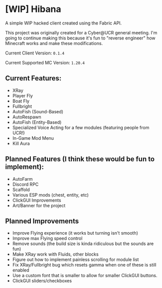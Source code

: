 # [WIP] Hibana

A simple WIP hacked client created using the Fabric API.

This project was originally created for a Cyber@UCR general meeting. I'm going to continue making this because it's fun to "reverse engineer" how Minecraft works and make these modifications.

Current Client Version: `0.1.4`

Current Supported MC Version: `1.20.4`

## Current Features:
- XRay
- Player Fly
- Boat Fly
- Fullbright
- AutoFish (Sound-Based)
- AutoRespawn
- AutoFish (Entity-Based)
- Specialized Voice Acting for a few modules (featuring people from UCR!)
- In-Game Mod Menu
- Kill Aura

## Planned Features (I think these would be fun to implement):
- AutoFarm
- Discord RPC
- Scaffold
- Various ESP mods (chest, entity, etc)
- ClickGUI Improvements
- Art/Banner for the project

## Planned Improvements
- Improve Flying experience (it works but turning isn't smooth)
- Improve max Flying speed control
- Remove sounds (the build size is kinda ridiculous but the sounds are fun)
- Make XRay work with Fluids, other blocks
- Figure out how to implement painless scrolling for module list
- Fix XRay/Fullbright bug which resets gamma when one of these is still enabled
- Use a custom font that is smaller to allow for smaller ClickGUI buttons.
- ClickGUI sliders/checkboxes

